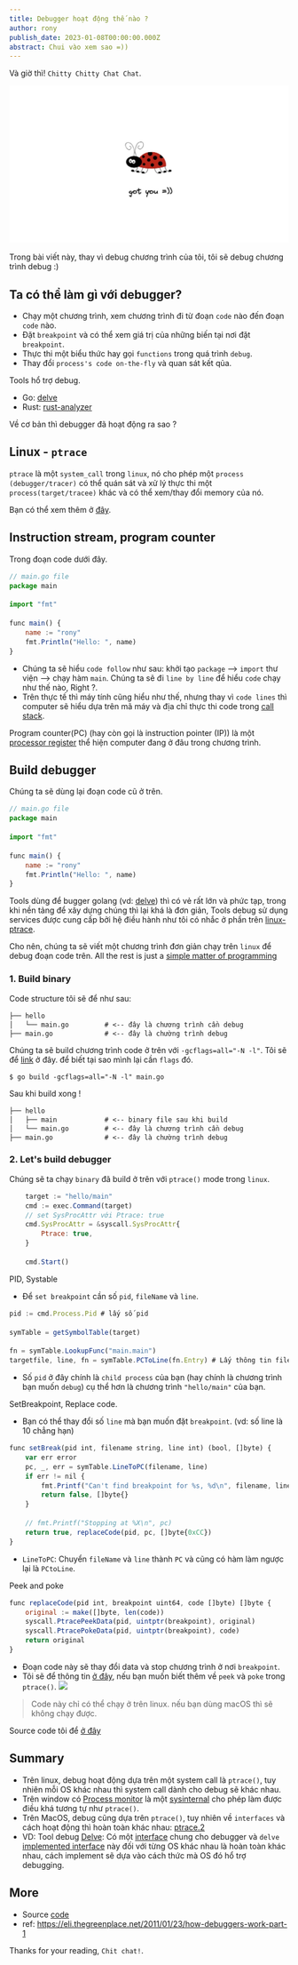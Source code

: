 ```yaml
---
title: Debugger hoạt động thế nào ? 
author: rony
publish_date: 2023-01-08T00:00:00.000Z
abstract: Chui vào xem sao =)) 
---
```

Và giờ thì! `Chitty Chitty Chat Chat`.

![bug!!](./../bug.JPG)

Trong bài viết này, thay vì debug chương trình của tôi, tôi sẽ debug chương trình debug :) 
## Ta có thể làm gì với debugger?

- Chạy một chương trình, xem chương trình đi từ đoạn `code` nào đến đoạn `code` nào.
- Đặt `breakpoint` và có thể xem giá trị của những biến tại nơi đặt `breakpoint`.
- Thực thi một biểu thức hay gọi `functions` trong quá trình `debug`.
- Thay đổi `process's code on-the-fly` và quan sát kết qủa.

Tools hổ trợ debug.
- Go: [delve](https://github.com/go-delve/delve)
- Rust: [rust-analyzer](https://github.com/rust-lang/rust-analyzer)

Về cơ bản thì debugger đã hoạt động ra sao ?

## Linux - `ptrace`
`ptrace` là một `system_call` trong `linux`, nó cho phép một `process (debugger/tracer)` có thể quán sát và xử lý thực thi một `process(target/tracee)` khác và có thể xem/thay đổi memory của nó.

Bạn có thể xem thêm ở [đây](https://man7.org/linux/man-pages/man2/ptrace.2.html).
## Instruction stream, program counter
Trong đoạn code dưới đây. 

```javascript
// main.go file
package main

import "fmt"

func main() {
	name := "rony"
	fmt.Println("Hello: ", name)
}

```

- Chúng ta sẽ hiểu `code follow` như sau: khởi tạo `package` --> `import` thư viện --> chạy hàm `main`. Chúng ta sẽ đi `line by line` để hiểu `code` chạy như thế nào, Right ?.
- Trên thực tế thì máy tính cũng hiểu như thế, nhưng thay vì `code lines` thì computer sẽ hiểu dựa trên mã máy và địa chỉ thực thi code trong [call stack](https://en.wikipedia.org/wiki/Call_stack).

Program counter(PC) (hay còn gọi là instruction pointer (IP)) là một [processor register](https://en.wikipedia.org/wiki/Processor_register) thể hiện computer đang ở đâu trong chương trình.


## Build debugger

Chúng ta sẽ dùng lại đoạn code cũ ở trên.

```javascript
// main.go file
package main

import "fmt"

func main() {
	name := "rony"
	fmt.Println("Hello: ", name)
}

```

Tools dùng để bugger golang (vd: [delve](https://github.com/go-delve/delve)) thì có vẻ rất lớn và phức tạp, trong khi nền tảng để xây dựng chúng thì lại khá là đơn giản, Tools debug sử dụng services được cung cấp bởi hệ điều hành như tôi có nhắc ở phần trên [linux-ptrace](#linux---ptrace).

Cho nên, chúng ta sẽ viết một chương trình đơn giản chạy trên `linux` để debug đoạn code trên. All the rest is just a [simple matter of programming](https://en.wikipedia.org/wiki/Small_matter_of_programming)

### 1. Build binary 
Code structure tôi sẽ để như sau:
```
├── hello
│   └── main.go        	# <-- đây là chương trình cần debug
├── main.go				# <-- đây là chường trình debug
```
Chúng ta sẽ build chương trình code ở trên với `-gcflags=all="-N -l"`. Tôi sẽ để [link](https://go.dev/doc/gdb) ở đây. để biết tại sao mình lại cần `flags` đó.
```
$ go build -gcflags=all="-N -l" main.go
```
Sau khi build xong !
```
├── hello
│   ├── main 			# <-- binary file sau khi build
│   └── main.go        	# <-- đây là chương trình cần debug
├── main.go				# <-- đây là chường trình debug
```

### 2. Let's build debugger 

Chúng sẽ ta chạy `binary` đã build ở trên với `ptrace()` mode trong `linux`.
```javascript
	target := "hello/main"
	cmd := exec.Command(target)
	// set SysProcAttr với Ptrace: true
	cmd.SysProcAttr = &syscall.SysProcAttr{
		Ptrace: true,
	}

	cmd.Start()
```
PID, Systable
- Để `set breakpoint` cần số `pid`, `fileName` và `line`.

```javascript
pid := cmd.Process.Pid # lấy số pid

symTable = getSymbolTable(target)

fn = symTable.LookupFunc("main.main")
targetfile, line, fn = symTable.PCToLine(fn.Entry) # Lấy thông tin file, fn và số line của fn.
```
- Số `pid` ở đây chính là `child process` của bạn (hay chính là chương trình bạn muốn `debug`) cụ thể hơn là chương trình `"hello/main"` của bạn.

SetBreakpoint, Replace code.

- Bạn có thể thay đổi số `line` mà bạn muốn đặt `breakpoint`. (vd: số line là 10 chẳng hạn)

```javascript
func setBreak(pid int, filename string, line int) (bool, []byte) {
	var err error
	pc, _, err = symTable.LineToPC(filename, line)
	if err != nil {
		fmt.Printf("Can't find breakpoint for %s, %d\n", filename, line)
		return false, []byte{}
	}

	// fmt.Printf("Stopping at %X\n", pc)
	return true, replaceCode(pid, pc, []byte{0xCC})
}
```
- `LineToPC`: Chuyển `fileName` và `line` thành `PC` và cũng có hàm làm ngược lại là `PCtoLine`.

Peek and poke
```javascript
func replaceCode(pid int, breakpoint uint64, code []byte) []byte {
	original := make([]byte, len(code))
	syscall.PtracePeekData(pid, uintptr(breakpoint), original)
	syscall.PtracePokeData(pid, uintptr(breakpoint), code)
	return original
}
```
- Đoạn code này sẽ thay đổi data và stop chương trình ở nơi `breakpoint`.
- Tôi sẽ để thông tin [ở đây](https://man7.org/linux/man-pages/man2/ptrace.2.html), nếu bạn muốn biết thêm về `peek` và `poke` trong `ptrace()`.
![](https://gist.github.com/9bany/9e6b23e57eab9d1673c0d0f25fe1d482#file-main-go-L168-L174)

> Code này chỉ có thể chạy ở trên linux. nếu bạn dùng macOS thì sẽ không chạy được.

Source code tôi để [ở đây](#more)

## Summary
- Trên linux, debug hoạt động dựa trên một system call là `ptrace()`, tuy nhiên mỗi OS khác nhau thì system call dành cho debug sẽ khác nhau.
- Trên window có [Process monitor](https://en.wikipedia.org/wiki/Process_Monitor)  là một [sysinternal](https://en.wikipedia.org/wiki/Sysinternals) cho phép làm được điều khá tương tự như `ptrace()`.
- Trên MacOS, debug cũng dựa trên `ptrace()`, tuy nhiên về `interfaces` và cách hoạt động thì hoàn toàn khác nhau: [ptrace.2](https://developer.apple.com/library/archive/documentation/System/Conceptual/ManPages_iPhoneOS/man2/ptrace.2.html)
- VD: Tool debug [Delve](https://github.com/go-delve/delve): Có một [interface](https://github.com/go-delve/delve/blob/master/service/debugger/debugger.go) chung cho debugger và `delve` [implemented interface](https://github.com/go-delve/delve/tree/3847b7a199793a7ff5bbdca0152544d5d34a88db/pkg/proc/native) này đối với từng OS khác nhau là hoàn toàn khác nhau, cách implement sẽ dựa vào cách thức mà OS đó hổ trợ debugging.

## More

- Source [code](https://gist.github.com/9bany/9e6b23e57eab9d1673c0d0f25fe1d482)
- ref: https://eli.thegreenplace.net/2011/01/23/how-debuggers-work-part-1

Thanks for your reading, `Chit chat!`.